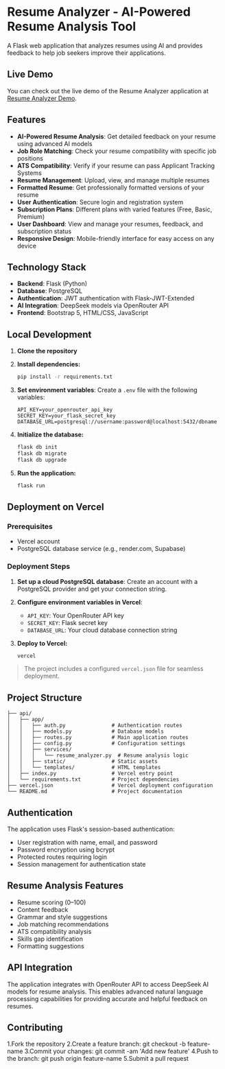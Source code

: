 # Resume Analyzer - AI-Powered Resume Analysis Tool

A Flask web application that analyzes resumes using AI and provides feedback to help job seekers improve their applications.
## Live Demo
You can check out the live demo of the Resume Analyzer application at [Resume Analyzer Demo](https://ai-resume-analyzer-five.vercel.app/).
## Features

- **AI-Powered Resume Analysis**: Get detailed feedback on your resume using advanced AI models  
- **Job Role Matching**: Check your resume compatibility with specific job positions  
- **ATS Compatibility**: Verify if your resume can pass Applicant Tracking Systems  
- **Resume Management**: Upload, view, and manage multiple resumes  
- **Formatted Resume**: Get professionally formatted versions of your resume  
- **User Authentication**: Secure login and registration system
- **Subscription Plans**: Different plans with varied features (Free, Basic, Premium)
- **User Dashboard**: View and manage your resumes, feedback, and subscription status
- **Responsive Design**: Mobile-friendly interface for easy access on any device


## Technology Stack

- **Backend**: Flask (Python)  
- **Database**: PostgreSQL  
- **Authentication**: JWT authentication with Flask-JWT-Extended
- **AI Integration**: DeepSeek models via OpenRouter API  
- **Frontend**: Bootstrap 5, HTML/CSS, JavaScript

## Local Development

1. **Clone the repository**

2. **Install dependencies:**
   ```bash
   pip install -r requirements.txt
   ```

3. **Set environment variables**: Create a `.env` file with the following variables:
   ```env
   API_KEY=your_openrouter_api_key
   SECRET_KEY=your_flask_secret_key
   DATABASE_URL=postgresql://username:password@localhost:5432/dbname
   ```

4. **Initialize the database:**
   ```bash
   flask db init
   flask db migrate
   flask db upgrade
   ```

5. **Run the application:**
   ```bash
   flask run
   ```

## Deployment on Vercel

### Prerequisites

- Vercel account  
- PostgreSQL database service (e.g., render.com, Supabase)

### Deployment Steps

1. **Set up a cloud PostgreSQL database**: Create an account with a PostgreSQL provider and get your connection string.

2. **Configure environment variables in Vercel**:
   - `API_KEY`: Your OpenRouter API key  
   - `SECRET_KEY`: Flask secret key  
   - `DATABASE_URL`: Your cloud database connection string

3. **Deploy to Vercel:**
   ```bash
   vercel
   ```

> The project includes a configured `vercel.json` file for seamless deployment.

## Project Structure

```
├── api/
│   ├── app/
│   │   ├── auth.py               # Authentication routes
│   │   ├── models.py             # Database models
│   │   ├── routes.py             # Main application routes
│   │   ├── config.py             # Configuration settings
│   │   ├── services/
│   │   │   └── resume_analyzer.py  # Resume analysis logic
│   │   ├── static/               # Static assets
│   │   └── templates/            # HTML templates
│   ├── index.py                  # Vercel entry point
│   └── requirements.txt          # Project dependencies
├── vercel.json                   # Vercel deployment configuration
└── README.md                     # Project documentation
```

## Authentication

The application uses Flask's session-based authentication:

- User registration with name, email, and password  
- Password encryption using bcrypt  
- Protected routes requiring login  
- Session management for authentication state

## Resume Analysis Features

- Resume scoring (0–100)  
- Content feedback  
- Grammar and style suggestions  
- Job matching recommendations  
- ATS compatibility analysis  
- Skills gap identification
- Formatting suggestions

## API Integration
The application integrates with OpenRouter API to access DeepSeek AI models for resume analysis. This enables advanced natural language processing capabilities for providing accurate and helpful feedback on resumes.

## Contributing
1.Fork the repository
2.Create a feature branch: git checkout -b feature-name
3.Commit your changes: git commit -am 'Add new feature'
4.Push to the branch: git push origin feature-name
5.Submit a pull request